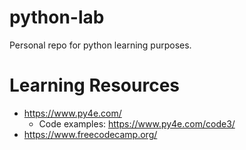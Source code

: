 # python-lab

Personal repo for python learning purposes.

# Learning Resources

* https://www.py4e.com/
  * Code examples: https://www.py4e.com/code3/
* https://www.freecodecamp.org/
